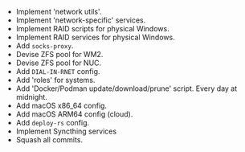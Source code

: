 - Implement 'network utils'.
- Implement 'network-specific' services.
- Implement RAID scripts for physical Windows.
- Implement RAID services for physical Windows.
- Add `socks-proxy`.
- Devise ZFS pool for WM2.
- Devise ZFS pool for NUC.
- Add `DIAL-IN-RNET` config.
- Add 'roles' for systems.
- Add 'Docker/Podman update/download/prune' script. Every
  day at midnight.
- Add macOS x86_64 config.
- Add macOS ARM64 config (cloud).
- Add `deploy-rs` config.
- Implement Syncthing services
- Squash all commits.
